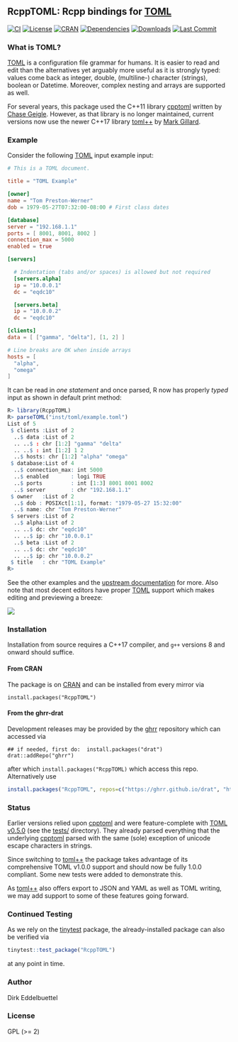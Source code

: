 ## RcppTOML: Rcpp bindings for [TOML](https://toml.io/en/)

[![CI](https://github.com/eddelbuettel/rcpptoml/workflows/ci/badge.svg)](https://github.com/eddelbuettel/rcpptoml/actions?query=workflow%3Aci)
[![License](https://img.shields.io/badge/license-GPL%20%28%3E=%202%29-brightgreen.svg?style=flat)](https://www.gnu.org/licenses/gpl-2.0.html)
[![CRAN](https://www.r-pkg.org/badges/version/RcppTOML)](https://cran.r-project.org/package=RcppTOML)
[![Dependencies](https://tinyverse.netlify.com/badge/RcppTOML)](https://cran.r-project.org/package=RcppTOML)
[![Downloads](https://cranlogs.r-pkg.org/badges/RcppTOML?color=brightgreen)](https://www.r-pkg.org/pkg/RcppTOML)
[![Last Commit](https://img.shields.io/github/last-commit/eddelbuettel/rcpptoml)](https://github.com/eddelbuettel/rcpptoml)

### What is TOML?

[TOML](https://toml.io/en/) is a configuration file grammar for humans. It is easier to read and
edit than the alternatives yet arguably more useful as it is strongly typed: values come back as
integer, double, (multiline-) character (strings), boolean or Datetime. Moreover, complex nesting
and arrays are supported as well.

For several years, this package used the C++11 library
[cpptoml](https://github.com/skystrife/cpptoml) written by [Chase
Geigle](https://github.com/skystrife).  However, as that library is no longer maintained, current
versions now use the newer C++17 library [toml++](https://github.com/marzer/tomlplusplus) by [Mark
Gillard](https://github.com/marzer).


### Example

Consider the following [TOML](https://toml.io/en/) input example input:

```toml
# This is a TOML document.

title = "TOML Example"

[owner]
name = "Tom Preston-Werner"
dob = 1979-05-27T07:32:00-08:00 # First class dates

[database]
server = "192.168.1.1"
ports = [ 8001, 8001, 8002 ]
connection_max = 5000
enabled = true

[servers]

  # Indentation (tabs and/or spaces) is allowed but not required
  [servers.alpha]
  ip = "10.0.0.1"
  dc = "eqdc10"

  [servers.beta]
  ip = "10.0.0.2"
  dc = "eqdc10"

[clients]
data = [ ["gamma", "delta"], [1, 2] ]

# Line breaks are OK when inside arrays
hosts = [
  "alpha",
  "omega"
]
```

It can be read in _one statement_ and once parsed, R now has properly _typed_ input as shown in
default print method:

```r
R> library(RcppTOML)
R> parseTOML("inst/toml/example.toml")
List of 5
 $ clients :List of 2
  ..$ data :List of 2
  .. ..$ : chr [1:2] "gamma" "delta"
  .. ..$ : int [1:2] 1 2
  ..$ hosts: chr [1:2] "alpha" "omega"
 $ database:List of 4
  ..$ connection_max: int 5000
  ..$ enabled       : logi TRUE
  ..$ ports         : int [1:3] 8001 8001 8002
  ..$ server        : chr "192.168.1.1"
 $ owner   :List of 2
  ..$ dob : POSIXct[1:1], format: "1979-05-27 15:32:00"
  ..$ name: chr "Tom Preston-Werner"
 $ servers :List of 2
  ..$ alpha:List of 2
  .. ..$ dc: chr "eqdc10"
  .. ..$ ip: chr "10.0.0.1"
  ..$ beta :List of 2
  .. ..$ dc: chr "eqdc10"
  .. ..$ ip: chr "10.0.0.2"
 $ title   : chr "TOML Example"
R>
```

See the other examples and the [upstream documentation](https://toml.io/en/) for more.
Also note that most decent editors have proper [TOML](https://toml.io/en/) support
which makes editing and previewing a breeze:

![](https://raw.githubusercontent.com/eddelbuettel/rcpptoml/master/local/emacsAndTOML.png)

### Installation

Installation from source requires a C++17 compiler, and `g++` versions 8 and onward should suffice.   

#### From CRAN

The package is on [CRAN](https://cran.r-project.org) and can be installed
from every mirror via

```{.r}
install.packages("RcppTOML")
```

#### From the ghrr-drat

Development releases may be provided by the
[ghrr](https://ghrr.github.io/drat/) repository which can accessed via

```{.r}
## if needed, first do:  install.packages("drat")
drat::addRepo("ghrr")
```

after which `install.packages("RcppTOML)` which access this repo. Alternatively use

```r
install.packages("RcppTOML", repos=c("https://ghrr.github.io/drat", "https://cloud.r-project.org"))
```

### Status

Earlier versions relied upon [cpptoml](https://github.com/skystrife/cpptoml) and were feature-complete with
[TOML v0.5.0](https://toml.io/en/v0.5.0) (see the
[tests/](https://github.com/eddelbuettel/rcpptoml/tree/master/tests) directory).  They already parsed
everything that the underlying [cpptoml](https://github.com/skystrife/cpptoml) parsed with the same
(sole) exception of unicode escape characters in strings.

Since switching to [toml++](https://github.com/marzer/tomlplusplus) the package takes advantage of its  comprehensive TOML v1.0.0 support and should now be fully 1.0.0 compliant. Some new tests were added to demonstrate this.

As [toml++](https://github.com/marzer/tomlplusplus) also offers export to JSON and YAML as well as
TOML writing, we may add support to some of these features going forward.


### Continued Testing

As we rely on the [tinytest](https://cran.r-project.org/package=tinytest) package, the
already-installed package can also be verified via

```r
tinytest::test_package("RcppTOML")
```

at any point in time.

### Author

Dirk Eddelbuettel

### License

GPL (>= 2)
